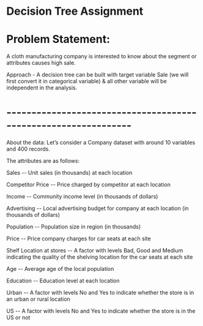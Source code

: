 # Decision Tree Assignment

# Problem Statement:

A cloth manufacturing company is interested to know about the segment or attributes causes high sale. 

Approach - A decision tree can be built with target variable Sale (we will first convert it in categorical variable) & all other variable will be independent in the analysis.  

# ---------------------------------------------------------------
About the data: 
Let’s consider a Company dataset with around 10 variables and 400 records.

The attributes are as follows: 

Sales -- Unit sales (in thousands) at each location

Competitor Price -- Price charged by competitor at each location

Income -- Community income level (in thousands of dollars)

Advertising -- Local advertising budget for company at each location (in thousands of dollars)

Population -- Population size in region (in thousands)

Price -- Price company charges for car seats at each site

Shelf Location at stores -- A factor with levels Bad, Good and Medium indicating the quality of the shelving location for the car seats at each site

Age -- Average age of the local population

Education -- Education level at each location

Urban -- A factor with levels No and Yes to indicate whether the store is in an urban or rural location

US -- A factor with levels No and Yes to indicate whether the store is in the US or not

 

